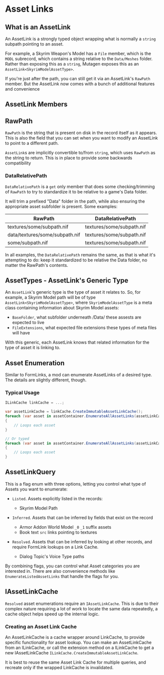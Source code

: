 # Asset Links
## What is an AssetLink
An AssetLink is a strongly typed object wrapping what is normally a `string` subpath pointing to an asset.

For example, a Skyrim Weapon's Model has a `File` member, which is the `MODL` subrecord, which contains a string relative to the `Data/Meshes` folder.   Rather than exposing this as a `string`, Mutagen exposes this as an `AssetLink<SkyrimModelAssetType>`.

If you're just after the path, you can still get it via an AssetLink's `RawPath` member.  But the AssetLink now comes with a bunch of additional features and convenience

## AssetLink Members
## RawPath
`RawPath` is the string that is present on disk in the record itself as it appears.  This is also the field that you can set when you want to modify an AssetLink to point to a different path.

`AssetLink`s are implicitly convertible to/from `string`, which uses `RawPath` as the string to return.  This is in place to provide some backwards compatibility

### DataRelativePath
`DataRelativePath` is a `get` only member that does some checking/trimming of `RawPath` to try to standardize it to be relative to a game's Data folder.

It will trim a prefixed "Data" folder in the path, while also ensuring the appropriate asset subfolder is present.  Some examples:

| RawPath                        | DataRelativePath          |
|--------------------------------|---------------------------|
| textures/some/subpath.nif      | textures/some/subpath.nif |
| data/textures/some/subpath.nif | textures/some/subpath.nif |
| some/subpath.nif               | textures/some/subpath.nif |

In all examples, the `DataRelativePath` remains the same, as that is what it's attempting to do: keep it standardized to be relative the Data folder, no matter the RawPath's contents.

## AssetTypes - AssetLink's Generic Type
An `AssetLink`'s generic type is the type of asset it relates to.  So, for example, a Skyrim Model path will be of type `AssetLink<SkyrimModelAssetType>`, where `SkyrimModelAssetType` is a meta class containing information about Skyrim Model assets:

- `BaseFolder`, what subfolder underneath /Data/ these assests are expected to live
- `FileExtensions`, what expected file extensions these types of meta files will have

With this generic, each AssetLink knows that related information for the type of asset it is linking to.

## Asset Enumeration
Similar to FormLinks, a mod can enumerate AssetLinks of a desired type.   The details are slightly different, though.

### Typical Usage
```cs
ILinkCache linkCache = ...;

var assetLinkCache = linkCache.CreateImmutableAssetLinkCache();
foreach (var asset in assetContainer.EnumerateAllAssetLinks(assetLinkCache))
{
    // Loops each asset
}

// Or typed
foreach (var asset in assetContainer.EnumerateAllAssetLinks(assetLinkCache))
{
    // Loops each asset
}
```

## AssetLinkQuery
This is a flag enum with three options, letting you control what type of Assets you want to enumerate:

- `Listed`.  Assets explicitly listed in the records:
  - Skyrim Model Path

- `Inferred`.  Assets that can be inferred by fields that exist on the record
  - Armor Addon World Model `_0` `_1` suffix assets
  - Book text `src` links pointing to textures

- `Resolved`.  Assets that can be inferred by looking at other records, and require FormLink lookups on a Link Cache.
  - Dialog Topic's Voice Type paths 

By combining flags, you can control what Asset categories you are interested in.  There are also convenience methods like `EnumerateListedAssetLinks` that handle the flags for you.

## IAssetLinkCache
`Resolved` asset enumerations require an `IAssetLinkCache`.  This is due to their complex nature requiring a lot of work to locate the same data repeatedly, a cache object helps speed up the internal logic.

### Creating an Asset Link Cache
An AssetLinkCache is a cache wrapper around LinkCache, to provide specific functionality for asset lookup.  You can make an AssetLinkCache from an ILinkCache, or call the extension method on a ILinkCache to get a new IAssetLinkCache `ILinkCache.CreateImmutableAssetLinkCache`.

It is best to reuse the same Asset Link Cache for multiple queries, and recreate only if the wrapped LinkCache is invalidated.
